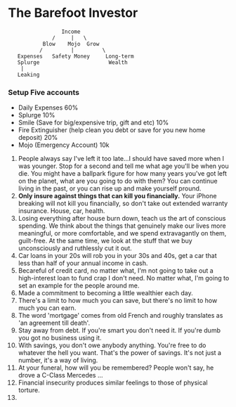 # The Barefoot Investor

```
                 Income
              /     |   \
           Blow    Mojo  Grow
          /         |         \
   Expenses   Safety Money     Long-term
   Splurge                      Wealth
    |
   Leaking
```




### Setup Five accounts
- Daily Expenses 60%
- Splurge 10%
- Smile (Save for big/expensive trip, gift and etc) 10%
- Fire Extinguisher (help clean you debt or save for you new home deposit) 20%
- Mojo (Emergency Account) 10k

1. People always say I've left it too late...I should have saved more when I was younger. Stop for a second and tell me what age you'll be when you die. You might have a ballpark figure for how many years you've got left on the planet, what are you going to do with them? You can continue living in the past, or you can rise up and make yourself pround. 
2. **Only insure against things that can kill you financially.** Your iPhone breaking will not kill you financially, so don't take out extended warranty insurance. House, car, health.
3. Losing everything after house burn down, teach us the art of conscious spending. We think about the things that genuinely make our lives more meaningful, or more comfortable, and we spend extravagantly on them, guilt-free. At the same time, we look at the stuff that we buy unconsciously and ruthlessly cut it out.
4. Car loans in your 20s will rob you in your 30s and 40s, get a car that less than half of your annual income in cash.
5. Becareful of credit card, no matter what, I'm not going to take out a high-interest loan to fund crap I don't need. No matter what, I'm going to set an example for the people around me. 
6. Made a commitment to becoming a little wealthier each day.
7. There's a limit to how much you can save, but there's no limit to how much you can earn.
8. The word 'mortgage' comes from old French and roughly translates as 'an agreement till death'.
9. Stay away from debt. If you're smart you don't need it. If you're dumb you got no business using it.
10. With savings, you don't owe anybody anything. You're free to do whatever the hell you want. That's the power of savings. It's not just a number, it's a way of living.
11. At your funeral, how will you be remembered? People won't say, he drove a C-Class Mercedes ...
12. Financial insecurity produces similar feelings to those of physical torture. 
13. 
